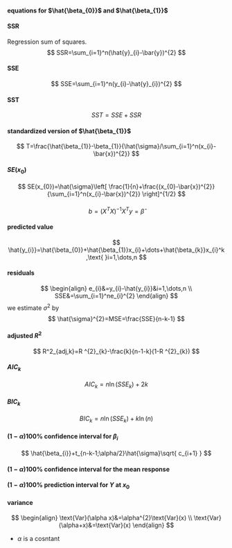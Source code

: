 #### equations for $\hat{\beta_{0}}$ and $\hat{\beta_{1}}$

#### SSR
Regression sum of squares.
$$
SSR=\sum_{i=1}^n(\hat{y}_{i}-\bar{y})^{2}
$$
#### SSE
$$
SSE=\sum_{i=1}^n(y_{i}-\hat{y}_{i})^{2}
$$
#### SST
$$
SST = SSE+SSR
$$
#### standardized version of $\hat{\beta_{1}}$
$$
T=\frac{\hat{\beta_{1}}-\beta_{1}}{\hat{\sigma}/\sum_{i=1}^n(x_{i}-\bar{x})^{2}}
$$
#### $SE(x_{0})$
$$
SE(x_{0})=\hat{\sigma}\left[ \frac{1}{n}+\frac{(x_{0}-\bar{x})^{2}}{\sum_{i=1}^n(x_{i}-\bar{x})^{2}} \right]^{1/2}
$$
#### 
$$
b=(X^TX)^{-1}X^Ty=\hat{\beta}
$$
#### predicted value
$$
\hat{y_{i}}=\hat{\beta_{0}}+\hat{\beta_{1}}x_{i}+\dots+\hat{\beta_{k}}x_{i}^k,\text{  }i=1,\dots,n
$$
#### residuals
$$
\begin{align}
e_{i}&=y_{i}-\hat{y_{i}}&i=1,\dots,n \\
SSE&=\sum_{i=1}^ne_{i}^{2}
\end{align}
$$
we estimate $\sigma^{2}$ by
$$
\hat{\sigma}^{2}=MSE=\frac{SSE}{n-k-1}
$$
#### adjusted $R^{2}$
$$
R^2_{adj,k}=R ^{2}_{k}-\frac{k}{n-1-k}(1-R ^{2}_{k})
$$
#### $AIC_{k}$
$$
AIC_{k}=n\ln(SSE_{k})+2k
$$
#### $BIC_{k}$
$$
BIC_{k}=n\ln(SSE_{k})+k\ln(n)
$$
#### $(1-\alpha)100\%$ confidence interval for $\beta_{i}$
$$
\hat{\beta_{i}}+t_{n-k-1;\alpha/2}\hat{\sigma}\sqrt{ c_{i+1} }
$$
#### $(1-\alpha)100\%$ confidence interval for the mean response
#### $(1-\alpha)100\%$ prediction interval for $Y$ at $x_{0}$
#### variance

$$
\begin{align}
\text{Var}(\alpha x)&=\alpha^{2}\text{Var}(x) \\
\text{Var}(\alpha+x)&=\text{Var}(x)
\end{align}
$$
- $\alpha$ is a cosntant